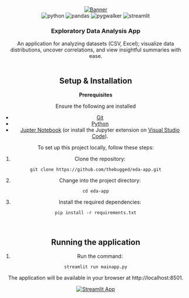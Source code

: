 <div align="center">
  <br />
    <a href="" target="_blank">
      <img src="" alt="Banner">
    </a>
  <br />

  <div>
    <img src="https://img.shields.io/badge/-Python-black?style=for-the-badge&logoColor=white&logo=python&color=3776AB" alt="python" />
    <img src="https://img.shields.io/badge/-Pandas-black?style=for-the-badge&logoColor=white&logo=pandas&color=150458" alt="pandas" />
    <img src="https://img.shields.io/badge/-PyGWalker-black?style=for-the-badge&logoColor=white&logo=pygwalker&color=FFB317" alt="pygwalker" />
    <img src="https://img.shields.io/badge/-Streamlit-black?style=for-the-badge&logoColor=white&logo=streamlit&color=FF4B4B" alt="streamlit" />

</div>


  <h3 align="center">Exploratory Data Analysis App</h3>

   <div align="center">
     An application for analyzing datasets (CSV, Excel); visualize data distributions, uncover correlations, and view insightful summaries with ease.
</div>
<br/>


## Setup & Installation
**Prerequisites**

Ensure the following are installed
- [Git](https://git-scm.com/)
- [Python](https://www.python.org/downloads/)
- [Jupter Notebook](https://jupyter.org/install) (or install the Jupyter extension on [Visual Studio Code](https://code.visualstudio.com/)).
  
To set up this project locally, follow these steps:

1. Clone the repository:
```shell
git clone https://github.com/thebugged/eda-app.git
```

2. Change into the project directory: 
```shell
cd eda-app
```

3. Install the required dependencies: 
```shell
pip install -r requirements.txt
```
<br/>

## Running the application
1. Run the command: 
```shell
streamlit run mainapp.py
```


The application will be available in your browser at http://localhost:8501.

[![Streamlit App](https://static.streamlit.io/badges/streamlit_badge_black_white.svg)]()